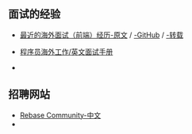 ## 面试的经验

- [最近的海外面试（前端）经历-原文](https://pinkyjie.com/2017/02/21/recent-overseas-interview-experiences/) / [-GitHub](https://github.com/PinkyJie/pinkyjie.github.com/blob/hexo/source/_posts/2017-02-21-recent-overseas-interview-experiences.md) / [-转载](https://cloud.tencent.com/developer/article/1342758)
- [程序员海外工作/英文面试手册](https://github.com/eliaszon/Programmers-Overseas-Job-Interview-Handbook)

- []()

## 招聘网站

- [Rebase Community-中文](https://github.com/rebase-network)
- []()
